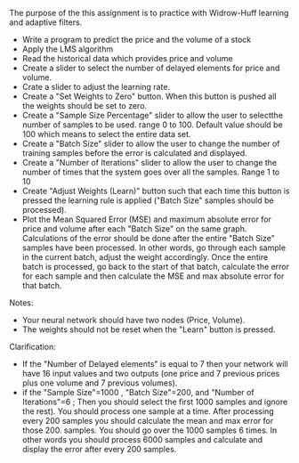 The purpose of the this assignment is to practice with Widrow-Huff learning and adaptive filters.

* Write a program to predict the price and the volume of a stock
* Apply the LMS algorithm
* Read the historical data which provides price and volume
* Create a slider to select the number of delayed elements for price and volume.
* Crate a slider to adjust the learning rate.
* Create a "Set Weights to Zero" button. When this button is pushed all the weights should be set to zero.
* Create a "Sample Size Percentage" slider to allow the user to selectthe number of samples to be used. range 0 to 100. Default value should be 100 which means to select the entire data set.
* Create a "Batch Size" slider to allow the user to change the number of training samples before the error is calculated and displayed.
* Create a "Number of Iterations" slider to allow the user to change the number of times that the system goes over all the samples. Range 1 to 10
* Create "Adjust Weights (Learn)" button such that each time this button is pressed the  learning rule is applied ("Batch Size" samples should be processed).
* Plot the Mean Squared Error (MSE) and maximum absolute error for price and volume after each "Batch Size" on the same graph. Calculations of the error should be done after the entire "Batch Size" samples have been processed. In other words, go through each sample in the current batch, adjust the weight accordingly. Once the entire batch is processed, go back to the start of that batch, calculate the error for each sample and then calculate the MSE and max absolute error for that batch.

Notes:

* Your neural network should have two nodes (Price, Volume).
* The weights should not be reset when the "Learn" button is pressed.


Clarification:

* If the "Number of Delayed elements" is equal to 7 then your network will have 16 input values and two outputs (one price and 7 previous prices plus one volume and 7 previous volumes).
* if the "Sample Size"=1000 , "Batch Size"=200, and "Number of Iterations"=6 ; Then you should select the first 1000 samples and ignore the rest). You should process one sample at a time. After processing every 200 samples you should calculate the mean and max error for those 200. samples. You should go over the 1000 samples 6 times. In other words you should process 6000 samples and calculate and display the error after every 200 samples.
